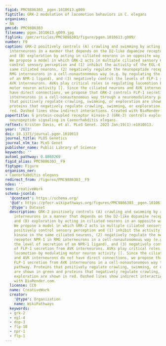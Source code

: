 ```yaml
---
figid: PMC9886303__pgen.1010613.g009
figtitle: GRK-2 modulation of locomotion behaviors in C. elegans
organisms:
- NA
pmcid: PMC9886303
filename: pgen.1010613.g009.jpg
figlink: /pmc/articles/PMC9886303/figure/pgen.1010613.g009/
number: F9
caption: GRK-2 positively controls (A) crawling and swimming by acting in premotor
  interneurons in a manner that depends on the D2-like dopamine receptor DOP-3 [,]
  and (B) exploration by acting in ciliated neurons in an opposite way from EGL-4.
  We propose a model in which GRK-2 acts in multiple ciliated sensory neurons to positively
  control sensory perception and (1) inhibit the activity of the EGL-4 kinase in the
  same ciliated neurons, (2) negatively regulate the neuropeptide receptor NPR-1 in
  RMG interneurons in a cell-nonautonomous way (e.g. by regulating the level of secretion
  of an NPR-1 ligand), and (3) negatively control the levels of FLP-1 secretion from
  AVK interneurons. AVKs play critical roles in regulating locomotion by modulating
  motor neuron activity []. Since the ciliated neurons and AVK interneurons do not
  have direct connections, we propose that GRK-2 controls FLP-1 secretion from AVK
  interneurons in a cell-nonautonomous way through a neuromodulatory pathway. Proteins
  that positively regulate crawling, swimming, or exploration are shown in green and
  proteins that negatively regulate crawling, swimming, or exploration are shown in
  red. Dashed lines show indirect interactions. Created with BioRender.com.
papertitle: G protein-coupled receptor kinase-2 (GRK-2) controls exploration through
  neuropeptide signaling in Caenorhabditis elegans.
reftext: Kristen Davis, et al. PLoS Genet. 2023 Jan;19(1):e1010613.
year: '2023'
doi: 10.1371/journal.pgen.1010613
journal_title: PLOS Genetics
journal_nlm_ta: PLoS Genet
publisher_name: Public Library of Science
keywords: ''
automl_pathway: 0.8860269
figid_alias: PMC9886303__F9
figtype: Figure
organisms_ner:
- Caenorhabditis elegans
redirect_from: /figures/PMC9886303__F9
ndex: ''
seo: CreativeWork
schema-jsonld:
  '@context': https://schema.org/
  '@id': https://pfocr.wikipathways.org/figures/PMC9886303__pgen.1010613.g009.html
  '@type': Dataset
  description: GRK-2 positively controls (A) crawling and swimming by acting in premotor
    interneurons in a manner that depends on the D2-like dopamine receptor DOP-3 [,]
    and (B) exploration by acting in ciliated neurons in an opposite way from EGL-4.
    We propose a model in which GRK-2 acts in multiple ciliated sensory neurons to
    positively control sensory perception and (1) inhibit the activity of the EGL-4
    kinase in the same ciliated neurons, (2) negatively regulate the neuropeptide
    receptor NPR-1 in RMG interneurons in a cell-nonautonomous way (e.g. by regulating
    the level of secretion of an NPR-1 ligand), and (3) negatively control the levels
    of FLP-1 secretion from AVK interneurons. AVKs play critical roles in regulating
    locomotion by modulating motor neuron activity []. Since the ciliated neurons
    and AVK interneurons do not have direct connections, we propose that GRK-2 controls
    FLP-1 secretion from AVK interneurons in a cell-nonautonomous way through a neuromodulatory
    pathway. Proteins that positively regulate crawling, swimming, or exploration
    are shown in green and proteins that negatively regulate crawling, swimming, or
    exploration are shown in red. Dashed lines show indirect interactions. Created
    with BioRender.com.
  license: CC0
  name: CreativeWork
  creator:
    '@type': Organization
    name: WikiPathways
  keywords:
  - grk-2
  - egl-4
  - dop-3
  - flp-18
  - npr-1
  - flp-1
---
```

